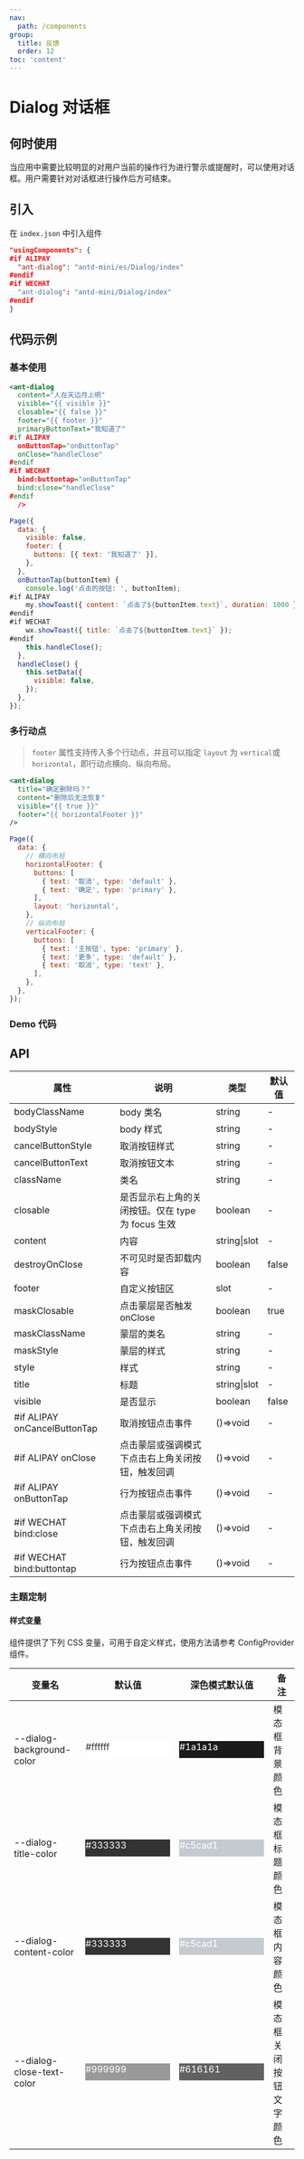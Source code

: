 ```yaml
---
nav:
  path: /components
group:
  title: 反馈
  order: 12
toc: 'content'
---
```


# Dialog 对话框

## 何时使用

当应用中需要比较明显的对用户当前的操作行为进行警示或提醒时，可以使用对话框。用户需要针对对话框进行操作后方可结束。

## 引入

在 `index.json` 中引入组件

```json
"usingComponents": {
#if ALIPAY
  "ant-dialog": "antd-mini/es/Dialog/index"
#endif
#if WECHAT
  "ant-dialog": "antd-mini/Dialog/index"
#endif
}
```

## 代码示例

### 基本使用

```xml
<ant-dialog
  content="人在天边月上明"
  visible="{{ visible }}"
  closable="{{ false }}"
  footer="{{ footer }}"
  primaryButtonText="我知道了"
#if ALIPAY
  onButtonTap="onButtonTap"
  onClose="handleClose"
#endif
#if WECHAT
  bind:buttontap="onButtonTap"
  bind:close="handleClose"
#endif
  />
```

```js
Page({
  data: {
    visible: false,
    footer: {
      buttons: [{ text: '我知道了' }],
    },
  },
  onButtonTap(buttonItem) {
    console.log('点击的按钮: ', buttonItem);
#if ALIPAY
    my.showToast({ content: `点击了${buttonItem.text}`, duration: 1000 });
#endif
#if WECHAT
    wx.showToast({ title: `点击了${buttonItem.text}` });
#endif
    this.handleClose();
  },
  handleClose() {
    this.setData({
      visible: false,
    });
  },
});
```

### 多行动点

> `footer` 属性支持传入多个行动点，并且可以指定 `layout` 为 `vertical`或`horizontal`，即行动点横向、纵向布局。

```xml
<ant-dialog
  title="确定删除吗？"
  content="删除后无法恢复"
  visible="{{ true }}"
  footer="{{ horizontalFooter }}"
/>
```

```js
Page({
  data: {
    // 横向布局
    horizontalFooter: {
      buttons: [
        { text: '取消', type: 'default' },
        { text: '确定', type: 'primary' },
      ],
      layout: 'horizontal',
    },
    // 纵向布局
    verticalFooter: {
      buttons: [
        { text: '主按钮', type: 'primary' },
        { text: '更多', type: 'default' },
        { text: '取消', type: 'text' },
      ],
    },
  },
});
```

### Demo 代码

<code src='../../demo/pages/Dialog/index'></code>

## API

| 属性                         | 说明                                              | 类型         | 默认值 |
| ---------------------------- | ------------------------------------------------- | ------------ | ------ |
| bodyClassName                | body 类名                                         | string       | -      |
| bodyStyle                    | body 样式                                         | string       | -      |
| cancelButtonStyle            | 取消按钮样式                                      | string       | -      |
| cancelButtonText             | 取消按钮文本                                      | string       | -      |
| className                    | 类名                                              | string       | -      |
| closable                     | 是否显示右上角的关闭按钮。仅在 type 为 focus 生效 | boolean      | -      |
| content                      | 内容                                              | string\|slot | -      |
| destroyOnClose               | 不可见时是否卸载内容                              | boolean      | false  |
| footer                       | 自定义按钮区                                      | slot         | -      |
| maskClosable                 | 点击蒙层是否触发 onClose                          | boolean      | true   |
| maskClassName                | 蒙层的类名                                        | string       | -      |
| maskStyle                    | 蒙层的样式                                        | string       | -      |
| style                        | 样式                                              | string       | -      |
| title                        | 标题                                              | string\|slot | -      |
| visible                      | 是否显示                                          | boolean      | false  |
| #if ALIPAY onCancelButtonTap | 取消按钮点击事件                                  | ()=>void     | -      |
| #if ALIPAY onClose           | 点击蒙层或强调模式下点击右上角关闭按钮，触发回调  | ()=>void     | -      |
| #if ALIPAY onButtonTap       | 行为按钮点击事件                                  | ()=>void     | -      |
| #if WECHAT bind:close        | 点击蒙层或强调模式下点击右上角关闭按钮，触发回调  | ()=>void     | -      |
| #if WECHAT bind:buttontap    | 行为按钮点击事件                                  | ()=>void     | -      |

### 主题定制

#### 样式变量

组件提供了下列 CSS 变量，可用于自定义样式，使用方法请参考 ConfigProvider 组件。

| 变量名                    | 默认值                                                                                            | 深色模式默认值                                                                                    | 备注                   |
| ------------------------- | ------------------------------------------------------------------------------------------------- | ------------------------------------------------------------------------------------------------- | ---------------------- |
| --dialog-background-color | <div style="width: 150px; height: 30px; background-color: #ffffff; color: #333333;">#ffffff</div> | <div style="width: 150px; height: 30px; background-color: #1a1a1a; color: #ffffff;">#1a1a1a</div> | 模态框背景颜色         |
| --dialog-title-color      | <div style="width: 150px; height: 30px; background-color: #333333; color: #ffffff;">#333333</div> | <div style="width: 150px; height: 30px; background-color: #c5cad1; color: #ffffff;">#c5cad1</div> | 模态框标题颜色         |
| --dialog-content-color    | <div style="width: 150px; height: 30px; background-color: #333333; color: #ffffff;">#333333</div> | <div style="width: 150px; height: 30px; background-color: #c5cad1; color: #ffffff;">#c5cad1</div> | 模态框内容颜色         |
| --dialog-close-text-color | <div style="width: 150px; height: 30px; background-color: #999999; color: #ffffff;">#999999</div> | <div style="width: 150px; height: 30px; background-color: #616161; color: #ffffff;">#616161</div> | 模态框关闭按钮文字颜色 |
